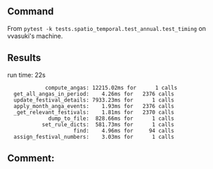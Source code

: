## Command
From `pytest -k tests.spatio_temporal.test_annual.test_timing` on vvasuki's machine.

## Results
run time: 22s
```
            compute_angas: 12215.02ms for      1 calls
  get_all_angas_in_period:    4.26ms for   2376 calls
  update_festival_details: 7933.23ms for      1 calls
  apply_month_anga_events:    1.93ms for   2376 calls
  _get_relevant_festivals:    1.81ms for   2370 calls
             dump_to_file:  828.66ms for      1 calls
           set_rule_dicts:  581.73ms for      1 calls
                     find:    4.96ms for     94 calls
  assign_festival_numbers:    3.03ms for      1 calls
```

## Comment:
